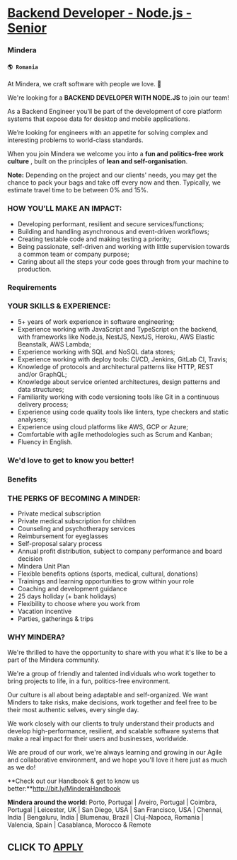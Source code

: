 # [Backend Developer - Node.js - Senior](https://www.remotewlb.com/apply/backend-developer-node-js-senior-57448)  
### Mindera  
#### `🌎 Romania`  

At Mindera, we craft software with people we love. 💛

We're looking for a **BACKEND DEVELOPER WITH NODE.JS** to join our team!

As a Backend Engineer you’ll be part of the development of core platform systems that expose data for desktop and mobile applications.

We’re looking for engineers with an appetite for solving complex and interesting problems to world-class standards.

When you join Mindera we welcome you into a **fun and politics-free work culture** , built on the principles of **lean and self-organisation**.

**Note:** Depending on the project and our clients' needs, you may get the chance to pack your bags and take off every now and then. Typically, we estimate travel time to be between 0% and 15%.

### HOW YOU’LL MAKE AN IMPACT:

  * Developing performant, resilient and secure services/functions;
  * Building and handling asynchronous and event-driven workflows;
  * Creating testable code and making testing a priority;
  * Being passionate, self-driven and working with little supervision towards a common team or company purpose;
  * Caring about all the steps your code goes through from your machine to production.

### Requirements

### YOUR SKILLS & EXPERIENCE:

  * 5+ years of work experience in software engineering;
  * Experience working with JavaScript and TypeScript on the backend, with frameworks like Node.js, NestJS, NextJS, Heroku, AWS Elastic Beanstalk, AWS Lambda;
  * Experience working with SQL and NoSQL data stores;
  * Experience working with deploy tools: CI/CD, Jenkins, GitLab CI, Travis;
  * Knowledge of protocols and architectural patterns like HTTP, REST and/or GraphQL;
  * Knowledge about service oriented architectures, design patterns and data structures;
  * Familiarity working with code versioning tools like Git in a continuous delivery process;
  * Experience using code quality tools like linters, type checkers and static analysers;
  * Experience using cloud platforms like AWS, GCP or Azure;
  * Comfortable with agile methodologies such as Scrum and Kanban;
  * Fluency in English.

### We'd love to get to know you better!

### Benefits

### THE PERKS OF BECOMING A MINDER:

  * Private medical subscription
  * Private medical subscription for children
  * Counseling and psychotherapy services
  * Reimbursement for eyeglasses
  * Self-proposal salary process
  * Annual profit distribution, subject to company performance and board decision
  * Mindera Unit Plan
  * Flexible benefits options (sports, medical, cultural, donations)
  * Trainings and learning opportunities to grow within your role
  * Coaching and development guidance
  * 25 days holiday (+ bank holidays)
  * Flexibility to choose where you work from
  * Vacation incentive
  * Parties, gatherings & trips

### WHY MINDERA?

We're thrilled to have the opportunity to share with you what it's like to be a part of the Mindera community.

We're a group of friendly and talented individuals who work together to bring projects to life, in a fun, politics-free environment.

Our culture is all about being adaptable and self-organized. We want Minders to take risks, make decisions, work together and feel free to be their most authentic selves, every single day.

We work closely with our clients to truly understand their products and develop high-performance, resilient, and scalable software systems that make a real impact for their users and businesses, worldwide.

We are proud of our work, we're always learning and growing in our Agile and collaborative environment, and we hope you'll love it here just as much as we do!

 **Check out our Handbook & get to know us better:**http://bit.ly/MinderaHandbook

 **Mindera around the world:** Porto, Portugal | Aveiro, Portugal | Coimbra, Portugal | Leicester, UK | San Diego, USA | San Francisco, USA | Chennai, India | Bengaluru, India | Blumenau, Brazil | Cluj-Napoca, Romania | Valencia, Spain | Casablanca, Morocco & Remote

  
## CLICK TO [APPLY](https://www.remotewlb.com/apply/backend-developer-node-js-senior-57448)

